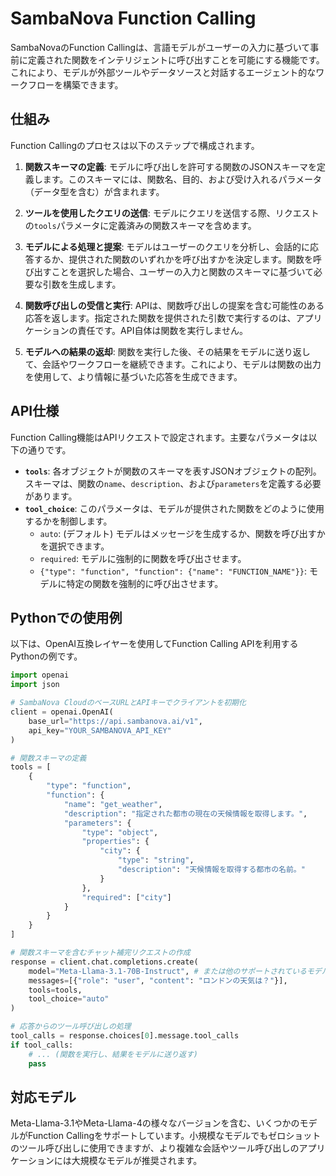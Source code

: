 
# SambaNova Function Calling

SambaNovaのFunction Callingは、言語モデルがユーザーの入力に基づいて事前に定義された関数をインテリジェントに呼び出すことを可能にする機能です。これにより、モデルが外部ツールやデータソースと対話するエージェント的なワークフローを構築できます。

## 仕組み

Function Callingのプロセスは以下のステップで構成されます。

1.  **関数スキーマの定義**: モデルに呼び出しを許可する関数のJSONスキーマを定義します。このスキーマには、関数名、目的、および受け入れるパラメータ（データ型を含む）が含まれます。

2.  **ツールを使用したクエリの送信**: モデルにクエリを送信する際、リクエストの`tools`パラメータに定義済みの関数スキーマを含めます。

3.  **モデルによる処理と提案**: モデルはユーザーのクエリを分析し、会話的に応答するか、提供された関数のいずれかを呼び出すかを決定します。関数を呼び出すことを選択した場合、ユーザーの入力と関数のスキーマに基づいて必要な引数を生成します。

4.  **関数呼び出しの受信と実行**: APIは、関数呼び出しの提案を含む可能性のある応答を返します。指定された関数を提供された引数で実行するのは、アプリケーションの責任です。API自体は関数を実行しません。

5.  **モデルへの結果の返却**: 関数を実行した後、その結果をモデルに送り返して、会話やワークフローを継続できます。これにより、モデルは関数の出力を使用して、より情報に基づいた応答を生成できます。

## API仕様

Function Calling機能はAPIリクエストで設定されます。主要なパラメータは以下の通りです。

*   **`tools`**: 各オブジェクトが関数のスキーマを表すJSONオブジェクトの配列。スキーマは、関数の`name`、`description`、および`parameters`を定義する必要があります。
*   **`tool_choice`**: このパラメータは、モデルが提供された関数をどのように使用するかを制御します。
    *   `auto`: (デフォルト) モデルはメッセージを生成するか、関数を呼び出すかを選択できます。
    *   `required`: モデルに強制的に関数を呼び出させます。
    *   `{"type": "function", "function": {"name": "FUNCTION_NAME"}}`: モデルに特定の関数を強制的に呼び出させます。

## Pythonでの使用例

以下は、OpenAI互換レイヤーを使用してFunction Calling APIを利用するPythonの例です。

```python
import openai
import json

# SambaNova CloudのベースURLとAPIキーでクライアントを初期化
client = openai.OpenAI(
    base_url="https://api.sambanova.ai/v1",
    api_key="YOUR_SAMBANOVA_API_KEY"
)

# 関数スキーマの定義
tools = [
    {
        "type": "function",
        "function": {
            "name": "get_weather",
            "description": "指定された都市の現在の天候情報を取得します。",
            "parameters": {
                "type": "object",
                "properties": {
                    "city": {
                        "type": "string",
                        "description": "天候情報を取得する都市の名前。"
                    }
                },
                "required": ["city"]
            }
        }
    }
]

# 関数スキーマを含むチャット補完リクエストの作成
response = client.chat.completions.create(
    model="Meta-Llama-3.1-70B-Instruct", # または他のサポートされているモデル
    messages=[{"role": "user", "content": "ロンドンの天気は？"}],
    tools=tools,
    tool_choice="auto"
)

# 応答からのツール呼び出しの処理
tool_calls = response.choices[0].message.tool_calls
if tool_calls:
    # ... (関数を実行し、結果をモデルに送り返す)
    pass
```

## 対応モデル

Meta-Llama-3.1やMeta-Llama-4の様々なバージョンを含む、いくつかのモデルがFunction Callingをサポートしています。小規模なモデルでもゼロショットのツール呼び出しに使用できますが、より複雑な会話やツール呼び出しのアプリケーションには大規模なモデルが推奨されます。
